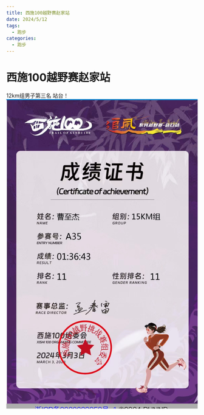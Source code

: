 ```yaml
---
title: 西施100越野赛赵家站
date: 2024/5/12
tags:
  - 跑步
categories:
  - 跑步
---
```


# 西施100越野赛赵家站

12km组男子第三名 站台！
<img src="./img/5.jpg"/>
